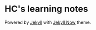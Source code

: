 # HC's learning notes

Powered by [Jekyll](http://jekyllrb.com/) with [Jekyll Now](https://github.com/barryclark/jekyll-now) theme.
